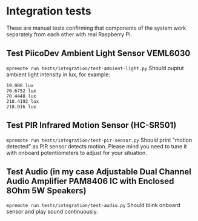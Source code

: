 # Integration tests

These are manual tests confirming that components of the system work separately from each other with real Raspberry Pi.

## Test PiicoDev Ambient Light Sensor VEML6030
`mpremote run tests/integration/test-ambient-light.py`
Should ouptut ambient light intensity in lux, for example:
```
19.008 lux
70.6752 lux
70.4448 lux
218.4192 lux
218.016 lux
```

## Test PIR Infrared Motion Sensor (HC-SR501)
`mpremote run tests/integration/test-pir-sensor.py`
Should print "motion detected" as PIR sensor detects motion.
Please mind you need to tune it with onboard potentiometers to adjust for your situation.

## Test Audio (in my case Adjustable Dual Channel Audio Amplifier PAM8406 IC with Enclosed 8Ohm 5W Speakers)
`mpremote run tests/integration/test-audio.py`
Should blink onboard sensor and play sound continuously.

